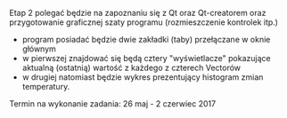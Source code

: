 Etap 2 polegać będzie na zapoznaniu się z Qt oraz Qt-creatorem oraz przygotowanie graficznej szaty programu (rozmieszczenie kontrolek itp.)

- program posiadać będzie dwie zakładki (taby) przełączane w oknie głównym
- w pierwszej znajdować się będą cztery "wyświetlacze" pokazujące aktualną (ostatnią) wartość z każdego z czterech Vectorów
- w drugiej natomiast będzie wykres prezentujący histogram zmian temperatury.

Termin na wykonanie zadania: 26 maj - 2 czerwiec 2017
